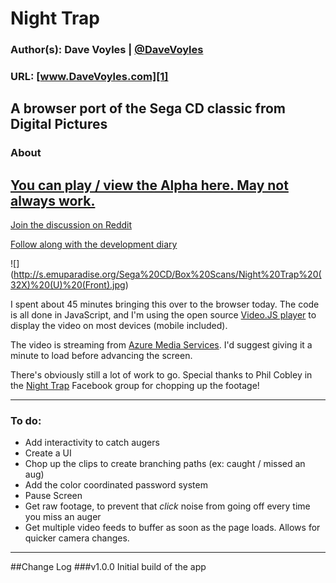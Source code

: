 # Night Trap
### Author(s): Dave Voyles | [@DaveVoyles](http://www.twitter.com/DaveVoyles)
### URL: [www.DaveVoyles.com][1]

A browser port of the Sega CD classic from Digital Pictures 
----------
### About

## [You can play / view the Alpha here. May not always work.](nighttrap-test.azurewebsites.net)

[Join the discussion on Reddit](https://www.reddit.com/r/gamedev/comments/3d9m9x/i_ported_night_trap_to_the_browser_today/)

[Follow along with the development diary](http://www.davevoyles.com/deconstructing-night-trap/)

![] (http://s.emuparadise.org/Sega%20CD/Box%20Scans/Night%20Trap%20(32X)%20(U)%20(Front).jpg)

I spent about 45 minutes bringing this over to the browser today. The code is all done in JavaScript, and I'm using the open source [Video.JS player](http://www.videojs.com/) to display the video on most devices (mobile included). 

The video is streaming from [Azure Media Services](http://www.davevoyles.com/?s=azure+media+services). I'd suggest giving it a minute to load before advancing the screen. 

There's obviously still a lot of work to go. Special thanks to Phil Cobley in the [Night Trap](https://www.facebook.com/groups/NightTrap/) Facebook group for chopping up the footage!

----------
### To do:

- Add interactivity to catch augers
- Create a UI
- Chop up the clips to create branching paths (ex: caught / missed an aug)
- Add the color coordinated password system
- Pause Screen
- Get raw footage, to prevent that *click* noise from going off every time you miss an auger
- Get multiple video feeds to buffer as soon as the page loads. Allows for quicker camera changes.

----------

##Change Log
###v1.0.0
Initial build of the app


  [1]: http://www.daveVoyles.com "My website"
